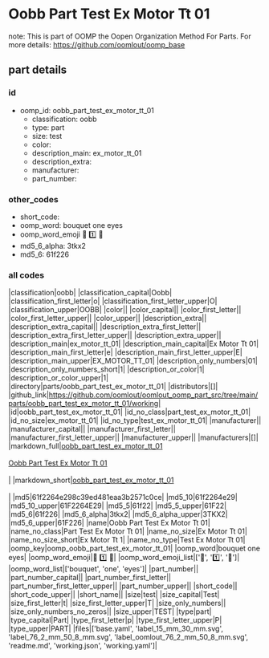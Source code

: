 # Oobb Part Test Ex Motor Tt 01  

note: This is part of OOMP the Oopen Organization Method For Parts. For more details: https://github.com/oomlout/oomp_base

##  part details





### id
* oomp_id: oobb_part_test_ex_motor_tt_01
  * classification: oobb
  * type: part
  * size: test
  * color: 
  * description_main: ex_motor_tt_01
  * description_extra: 
  * manufacturer: 
  * part_number: 

### other_codes
* short_code: 
* oomp_word: bouquet one eyes
* oomp_word_emoji :bouquet: :one: :eyes:
* md5_6_alpha: 3tkx2
* md5_6: 61f226

### all codes 
|classification|oobb|
|classification_capital|Oobb|
|classification_first_letter|o|
|classification_first_letter_upper|O|
|classification_upper|OOBB|
|color||
|color_capital||
|color_first_letter||
|color_first_letter_upper||
|color_upper||
|description_extra||
|description_extra_capital||
|description_extra_first_letter||
|description_extra_first_letter_upper||
|description_extra_upper||
|description_main|ex_motor_tt_01|
|description_main_capital|Ex Motor Tt 01|
|description_main_first_letter|e|
|description_main_first_letter_upper|E|
|description_main_upper|EX_MOTOR_TT_01|
|description_only_numbers|01|
|description_only_numbers_short|1|
|description_or_color|1|
|description_or_color_upper|1|
|directory|parts/oobb_part_test_ex_motor_tt_01|
|distributors|[]|
|github_link|https://github.com/oomlout/oomlout_oomp_part_src/tree/main/parts/oobb_part_test_ex_motor_tt_01/working|
|id|oobb_part_test_ex_motor_tt_01|
|id_no_class|part_test_ex_motor_tt_01|
|id_no_size|ex_motor_tt_01|
|id_no_type|test_ex_motor_tt_01|
|manufacturer||
|manufacturer_capital||
|manufacturer_first_letter||
|manufacturer_first_letter_upper||
|manufacturer_upper||
|manufacturers|[]|
|markdown_full|[oobb_part_test_ex_motor_tt_01](https://github.com/oomlout/oomlout_oomp_part_src/tree/main/parts/oobb_part_test_ex_motor_tt_01/working)<br>[](https://github.com/oomlout/oomlout_oomp_part_src/tree/main/parts/oobb_part_test_ex_motor_tt_01/working)<br>[Oobb Part Test Ex Motor Tt 01](https://github.com/oomlout/oomlout_oomp_part_src/tree/main/parts/oobb_part_test_ex_motor_tt_01/working)<br><br>|
|markdown_short|[oobb_part_test_ex_motor_tt_01](https://github.com/oomlout/oomlout_oomp_part_src/tree/main/parts/oobb_part_test_ex_motor_tt_01/working)<br><br>|
|md5|61f2264e298c39ed481eaa3b2571c0ce|
|md5_10|61f2264e29|
|md5_10_upper|61F2264E29|
|md5_5|61f22|
|md5_5_upper|61F22|
|md5_6|61f226|
|md5_6_alpha|3tkx2|
|md5_6_alpha_upper|3TKX2|
|md5_6_upper|61F226|
|name|Oobb Part Test Ex Motor Tt 01|
|name_no_class|Part Test Ex Motor Tt 01|
|name_no_size|Ex Motor Tt 01|
|name_no_size_short|Ex Motor Tt 1|
|name_no_type|Test Ex Motor Tt 01|
|oomp_key|oomp_oobb_part_test_ex_motor_tt_01|
|oomp_word|bouquet one eyes|
|oomp_word_emoji|:bouquet: :one: :eyes:|
|oomp_word_emoji_list|[':bouquet:', ':one:', ':eyes:']|
|oomp_word_list|['bouquet', 'one', 'eyes']|
|part_number||
|part_number_capital||
|part_number_first_letter||
|part_number_first_letter_upper||
|part_number_upper||
|short_code||
|short_code_upper||
|short_name||
|size|test|
|size_capital|Test|
|size_first_letter|t|
|size_first_letter_upper|T|
|size_only_numbers||
|size_only_numbers_no_zeros||
|size_upper|TEST|
|type|part|
|type_capital|Part|
|type_first_letter|p|
|type_first_letter_upper|P|
|type_upper|PART|
|files|['base.yaml', 'label_15_mm_30_mm.svg', 'label_76_2_mm_50_8_mm.svg', 'label_oomlout_76_2_mm_50_8_mm.svg', 'readme.md', 'working.json', 'working.yaml']|
